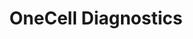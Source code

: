 ---
layout: startup_page
title: "OneCell Diagnostics"
id: "onecelldx.com"
permalink: "/onecelldiagnosticsonecelldx.com04232025/"
website: "https://www.onecelldx.com/"
funding_round: "Series A"
funding_amount: "$16M"
investors: "Celesta Capital, Tenacity Ventures, Cedars Sinai, Eragon, Singularity Ventures"
about: "OneCell Diagnostics is a genomics-based precision oncology company developing cutting-edge technology for liquid biopsy diagnostics. Their cancer screening tests utilize a proprietary Circulating Tumor Cell (CTC) and True-Single-Cell-Multi-omics platform, offering more accessible, actionable, and affordable precision oncology solutions."
markets: "Genomics, Precision Oncology, Cancer Diagnostics, Biotechnology, Decision/Risk Analysis, Artificial Intelligence & Machine Learning, Life Sciences, Oncology"
hq: "Cupertino, California, United States"
founded_year: "2021"
linkedin: "https://www.linkedin.com/company/onecelldx"
twitter: "https://twitter.com/onecelldx"
instagram: ""
facebook: "https://www.facebook.com/onecelldx"
crunchbase: "https://www.crunchbase.com/organization/onecell-diagnostics"
pitchbook: "https://pitchbook.com/profiles/company/568875-52"

# SEO Optimization
meta_title: "OneCell Diagnostics - Series A Funding ($16M)"
meta_description: "OneCell Diagnostics, OneCell Diagnostics is a genomics-based precision oncology company developing cutting-edge technology for liquid biopsy diagnostics. Their cancer scre..."
meta_keywords: "OneCell Diagnostics, Genomics, Precision Oncology, Cancer Diagnostics, Biotechnology, Decision/Risk Analysis, Artificial Intelligence & Machine Learning, Life Sciences, Oncology, Series A funding"
canonical_url: "https://pkprojectstartups.github.io/projectstartups.com/onecelldiagnosticsonecelldx.com04232025/"
---
